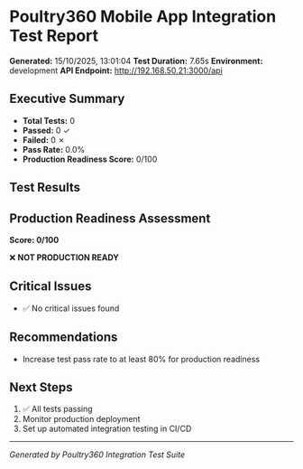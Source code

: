 # Poultry360 Mobile App Integration Test Report

**Generated:** 15/10/2025, 13:01:04
**Test Duration:** 7.65s
**Environment:** development
**API Endpoint:** http://192.168.50.21:3000/api

## Executive Summary

- **Total Tests:** 0
- **Passed:** 0 ✓
- **Failed:** 0 ✗
- **Pass Rate:** 0.0%
- **Production Readiness Score:** 0/100

## Test Results





## Production Readiness Assessment

**Score: 0/100**



❌ **NOT PRODUCTION READY**

## Critical Issues

- ✅ No critical issues found

## Recommendations

- Increase test pass rate to at least 80% for production readiness

## Next Steps


1. ✅ All tests passing
2. Monitor production deployment
3. Set up automated integration testing in CI/CD


---
*Generated by Poultry360 Integration Test Suite*
